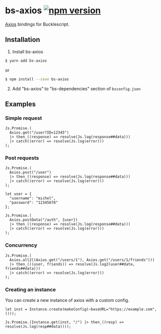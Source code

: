 # bs-axios [![npm version](https://img.shields.io/npm/v/bs-axios.svg?style=flat-square)](https://www.npmjs.com/package/bs-axios)

[Axios](https://github.com/axios/axios) bindings for Bucklescript.

## Installation

1. Install bs-axios

```bash
$ yarn add bs-axios
```

or

```bash
$ npm install --save bs-axios
```

2. Add "bs-axios" to "bs-dependencies" section of `bsconfig.json`

## Examples

### Simple request

```reason
Js.Promise.(
  Axios.get("/user?ID=12345")
  |> then_((response) => resolve(Js.log(response##data)))
  |> catch((error) => resolve(Js.log(error)))
);
```

### Post requests

```reason
Js.Promise.(
  Axios.post("/user")
  |> then_((response) => resolve(Js.log(response##data)))
  |> catch((error) => resolve(Js.log(error)))
);
```

```reason
let user = {
  "username": "michel",
  "password": "12345678"
};

Js.Promise.(
  Axios.postData("/auth", {user})
  |> then_((response) => resolve(Js.log(response##data)))
  |> catch((error) => resolve(Js.log(error)))
);
```

### Concurrency

```reason
Js.Promise.(
  Axios.all2((Axios.get("/users/1"), Axios.get("/users/1/friends")))
  |> then_(((user, friends)) => resolve(Js.log2(user##data, friends##data)))
  |> catch((error) => resolve(Js.log(error)))
);
```

### Creating an instance

You can create a new instance of axios with a custom config.

```reason
let inst = Instance.create(makeConfig(~baseURL="https://example.com", ()));

Js.Promise.(Instance.get(inst, "/") |> then_((resp) => resolve(Js.log(resp##data))));
```
